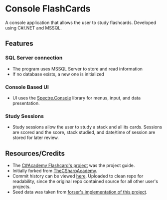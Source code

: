 # Console FlashCards

A console application that allows the user to study flashcards. Developed using C#/.NET and MSSQL. 

## Features

### SQL Server connection
- The program uses MSSQL Server to store and read information
- If no database exists, a new one is initialized

### Console Based UI
- UI uses the [Spectre.Console](https://github.com/spectreconsole/spectre.console) library for menus, input, and data presentation.
  
### Study Sessions
- Study sessions allow the user to study a stack and all its cards. Sessions are scored and the score, stack studied, and date/time of session are stored for later review.


## Resources/Credits
- The [C#Academy Flashcard's project](https://www.thecsharpacademy.com/project/14) was the project guide.
- Initially forked from [TheCSharpAcademy](https://github.com/TheCSharpAcademy/CodeReviews.Console.Flashcards).
- Commit history can be viewed [here](https://github.com/TheCSharpAcademy/CodeReviews.Console.Flashcards/commits/main/Flashcards.frockett). Uploaded to clean repo for readability, since the original repo contained source for all other user's projects.
- Seed data was taken from [forser's implementation of this project](https://github.com/TheCSharpAcademy/CodeReviews.Console.Flashcards/tree/main/FlashCards.Forser).
